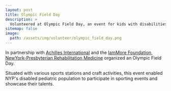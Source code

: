 ```yaml
---
layout: post
title: Olympic Field Day
description: >
  Volunteered at Olympic Field Day, an event for kids with disabilities
sitemap: false
image:
  path: /assets/img/volunteer/olympic_field_day.png
---
```


In partnership with [Achilles
International](https://www.achillesinternational.org/) and the
[IamMore Foundation](https://iammorefoundation.org/),
[NewYork-Presbyterian Rehabilitation
Medicine](https://www.nyp.org/rehabmed) organized an Olympic Field
Day.

Situated with various sports stations and craft activities, this event
enabled NYP's disabled pediatric population to participate in sporting
events and showcase their talents.